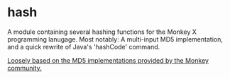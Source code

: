hash
====

A module containing several hashing functions for the Monkey X programming lanugage.
Most notably: A multi-input MD5 implementation, and a quick rewrite of Java's 'hashCode' command.

[Loosely based on the MD5 implementations provided by the Monkey community.](http://www.monkey-x.com/Community/posts.php?topic=3483)
